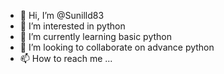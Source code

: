- 👋 Hi, I’m @Sunilld83
- 👀 I’m interested in python
- 🌱 I’m currently learning basic python
- 💞️ I’m looking to collaborate on advance python
- 📫 How to reach me ...

<!---
Sunilld83/Sunilld83 is a ✨ special ✨ repository because its `README.md` (this file) appears on your GitHub profile.
You can click the Preview link to take a look at your changes.
--->
